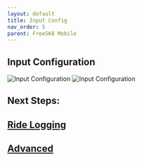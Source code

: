 ```yaml
---
layout: default
title: Input Config
nav_order: 5
parent: FreeSK8 Mobile
---
```


## Input Configuration
![Input Configuration](https://codex.freesk8.org/assets/images/mobileapp/inputconfig.png)
![Input Configuration](https://codex.freesk8.org/assets/images/mobileapp/inputconfig2.png)


## Next Steps: 

## [Ride Logging](https://codex.freesk8.org/docs/freesk8-mobile/ride-logging/)

## [Advanced](https://codex.freesk8.org/docs/freesk8-mobile/advanced/)